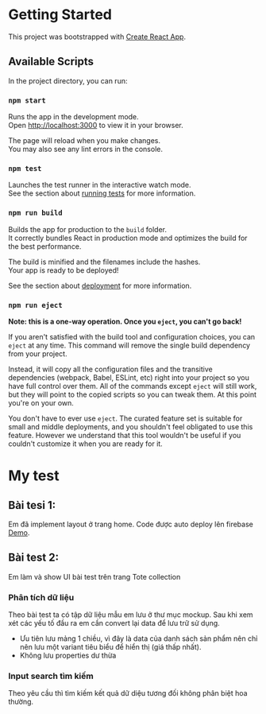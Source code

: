 # Getting Started

This project was bootstrapped with [Create React App](https://github.com/facebook/create-react-app).

## Available Scripts

In the project directory, you can run:

### `npm start`

Runs the app in the development mode.\
Open [http://localhost:3000](http://localhost:3000) to view it in your browser.

The page will reload when you make changes.\
You may also see any lint errors in the console.

### `npm test`

Launches the test runner in the interactive watch mode.\
See the section about [running tests](https://facebook.github.io/create-react-app/docs/running-tests) for more information.

### `npm run build`

Builds the app for production to the `build` folder.\
It correctly bundles React in production mode and optimizes the build for the best performance.

The build is minified and the filenames include the hashes.\
Your app is ready to be deployed!

See the section about [deployment](https://facebook.github.io/create-react-app/docs/deployment) for more information.

### `npm run eject`

**Note: this is a one-way operation. Once you `eject`, you can't go back!**

If you aren't satisfied with the build tool and configuration choices, you can `eject` at any time. This command will remove the single build dependency from your project.

Instead, it will copy all the configuration files and the transitive dependencies (webpack, Babel, ESLint, etc) right into your project so you have full control over them. All of the commands except `eject` will still work, but they will point to the copied scripts so you can tweak them. At this point you're on your own.

You don't have to ever use `eject`. The curated feature set is suitable for small and middle deployments, and you shouldn't feel obligated to use this feature. However we understand that this tool wouldn't be useful if you couldn't customize it when you are ready for it.

# My test

## Bài tesi 1:

Em đã implement layout ở trang home.
Code được auto deploy lên firebase [Demo](https://layout-36b25.web.app/).

## Bài test 2:
Em làm và show UI bài test trên trang Tote collection
### Phân tích dữ liệu
Theo bài test ta có tập dữ liệu mẫu em lưu ở thư mục mockup.
Sau khi xem xét các yếu tố đầu ra em cần convert lại data để lưu trữ sử dụng.
- Ưu tiên lưu mảng 1 chiều, vì đây là data của danh sách sản phẩm nên chỉ nên lưu một variant tiêu biểu để hiển thị (giá thấp nhất).
- Không lưu properties dư thừa

### Input search tìm kiếm
Theo yêu cầu thì tìm kiếm kết quả dữ diệu tương đối không phân biệt hoa thường.
